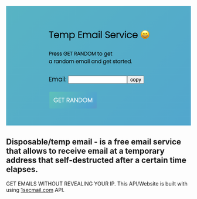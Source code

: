 
<img src='https://github.com/Mantra27/temp-mail-nodejs/blob/main/.ignore/Screenshot%202021-11-17%20at%2012.20.08%20AM.png?raw=true'></img>
 <h2>Disposable/temp email - is a free email service that allows to receive email at a temporary address that self-destructed after a certain time elapses.</h2>
GET EMAILS WITHOUT REVEALING YOUR IP.
 This API/Website is built with using <a href="https://www.1secmail.com/">1secmail.com</a> API.

